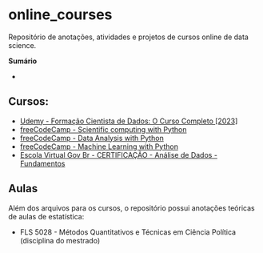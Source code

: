 # online_courses
Repositório de anotações, atividades e projetos de cursos online de data science.

**Sumário**
- []()

## Cursos:
- [Udemy - Formação Cientista de Dados: O Curso Completo [2023]
](https://www.udemy.com/course/cientista-de-dados/)
- [freeCodeCamp - Scientific computing with Python](https://www.freecodecamp.org/learn/scientific-computing-with-python/)
- [freeCodeCamp - Data Analysis with Python](https://www.freecodecamp.org/learn/data-analysis-with-python/)
- [freeCodeCamp - Machine Learning with Python](https://www.freecodecamp.org/learn/machine-learning-with-python/)
- [Escola Virtual Gov Br - CERTIFICAÇÃO - Análise de Dados - Fundamentos](https://www.escolavirtual.gov.br/certificacao/84)

## Aulas
Além dos arquivos para os cursos, o repositório possui anotações teóricas de aulas de estatística:
- FLS 5028 - Métodos Quantitativos e Técnicas em Ciência Política (disciplina do mestrado)
